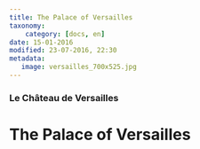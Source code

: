 ```yaml
---
title: The Palace of Versailles
taxonomy:
    category: [docs, en]
date: 15-01-2016
modified: 23-07-2016, 22:30
metadata:
   image: versailles_700x525.jpg
---
```

### Le Château de Versailles

# The Palace of Versailles